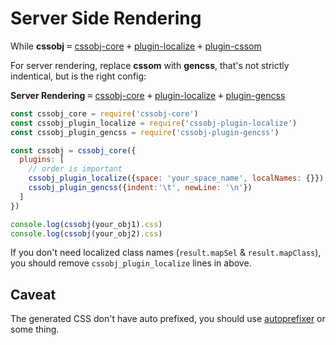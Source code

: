 # Server Side Rendering

While **cssobj** <kbd>=</kbd> [cssobj-core](https://github.com/cssobj/cssobj-core) <kbd>+</kbd> [plugin-localize](https://github.com/cssobj/cssobj-plugin-localize) <kbd>+</kbd> [plugin-cssom](https://github.com/cssobj/cssobj-plugin-cssom)

For server rendering, replace **cssom** with **gencss**, that's not strictly indentical, but is the right config:

**Server Rendering** <kbd>=</kbd> [cssobj-core](https://github.com/cssobj/cssobj-core) <kbd>+</kbd> [plugin-localize](https://github.com/cssobj/cssobj-plugin-localize) <kbd>+</kbd> [plugin-gencss](https://github.com/cssobj/cssobj-plugin-gencss)

```Javascript
const cssobj_core = require('cssobj-core')
const cssobj_plugin_localize = require('cssobj-plugin-localize')
const cssobj_plugin_gencss = require('cssobj-plugin-gencss')

const cssobj = cssobj_core({
  plugins: [
    // order is important
    cssobj_plugin_localize({space: 'your_space_name', localNames: {}})
    cssobj_plugin_gencss({indent:'\t', newLine: '\n'})
  ]
})

console.log(cssobj(your_obj1).css)
console.log(cssobj(your_obj2).css)

```

If you don't need localized class names (`result.mapSel` & `result.mapClass`), you should remove `cssobj_plugin_localize` lines in above.

## Caveat

The generated CSS don't have auto prefixed, you should use [autoprefixer](https://github.com/postcss/autoprefixer) or some thing.







